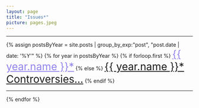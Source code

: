 ```yaml
---
layout: page
title: "Issues*"
picture: pages.jpeg
---
```


<hr/>

<div>
{% assign postsByYear = site.posts | group_by_exp:"post", "post.date | date: '%Y'" %}
  {% for year in postsByYear %}
    {% if forloop.first %}
    <a href="{{ site.baseurl }}/issues/{{ year.name }}" style="color:#9184ED;font-size:28px">{{ year.name }}*</a>
    {% else %}
    <a href="{{ site.baseurl }}/issues/{{ year.name }}" style="color:#1a1a1a;font-size:28px">{{ year.name }}* Controversies...</a>
    {% endif %}<hr/>
  {% endfor %}
</div>
